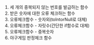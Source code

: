 1. 세 개의 중복되지 않는 번호를 발급하는 함수
2. 받은 숫자에 대한 오류 체크하는 함수
3. 오류체크함수 - 숫자외(toIntorNull로 대체)
4. 오류체크함수 - 자릿수(간단한 if함수로 대체)
5. 오류체크함수 - 중복숫자
6. 야구게임 판정체크 함수